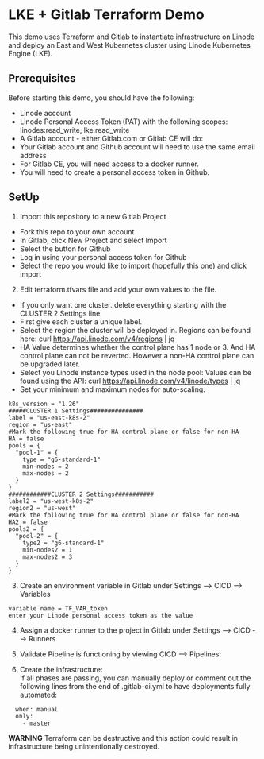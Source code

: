 # LKE + Gitlab Terraform Demo

This demo uses Terraform and Gitlab to instantiate infrastructure on Linode and deploy an East and West Kubernetes cluster using Linode Kubernetes Engine (LKE).

## Prerequisites
Before starting this demo, you should have the following:

- Linode account
- Linode Personal Access Token (PAT) with the following scopes: linodes:read_write, lke:read_write
- A Gitlab account - either Gitlab.com or Gitlab CE will do:
-   Your Gitlab account and Github account will need to use the same email address
-   For Gitlab CE, you will need access to a docker runner.
-   You will need to create a personal access token in Github.

## SetUp
1. Import this repository to a new Gitlab Project  
- Fork this repo to your own account
- In Gitlab, click New Project and select Import
- Select the button for Github
- Log in using your personal access token for Github
- Select the repo you would like to import (hopefully this one) and click import

2. Edit terraform.tfvars file and add your own values to the file.  
- If you only want one cluster. delete everything starting with the CLUSTER 2 Settings line  
- First give each cluster a unique label.  
- Select the region the cluster will be deployed in.  Regions can be found here:  curl https://api.linode.com/v4/regions | jq  
- HA Value determines whether the control plane has 1 node or 3.  And HA control plane can not be reverted.  However a non-HA control plane can be upgraded later.  
- Select you Linode instance types used in the node pool:  Values can be found using the API:  curl https://api.linode.com/v4/linode/types | jq  
- Set your minimum and maximum nodes for auto-scaling.
```
k8s_version = "1.26"
#####CLUSTER 1 Settings###############
label = "us-east-k8s-2"
region = "us-east"
#Mark the following true for HA control plane or false for non-HA
HA = false
pools = {
  "pool-1" = {
    type = "g6-standard-1"
    min-nodes = 2
    max-nodes = 2
  }
}
############CLUSTER 2 Settings###########
label2 = "us-west-k8s-2"
region2 = "us-west"
#Mark the following true for HA control plane or false for non-HA
HA2 = false
pools2 = {
  "pool-2" = {
    type2 = "g6-standard-1"
    min-nodes2 = 1
    max-nodes2 = 3
  }
}
```
3.  Create an environment variable in Gitlab under Settings --> CICD --> Variables
```
variable name = TF_VAR_token
enter your Linode personal access token as the value
```
4.  Assign a docker runner to the project in Gitlab under Settings --> CICD --> Runners

5. Validate Pipeline is functioning by viewing CICD --> Pipelines:

6. Create the infrastructure:  
If all phases are passing, you can manually deploy or comment out the following lines from the end of .gitlab-ci.yml to have deployments fully automated:
```
  when: manual
  only:
    - master
```
**WARNING** Terraform can be destructive and this action could result in infrastructure being unintentionally destroyed.
